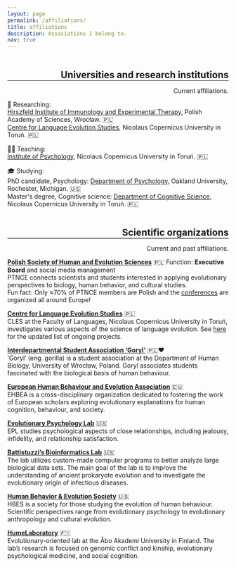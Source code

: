 ```yaml
---
layout: page
permalink: /affiliations/
title: affiliations
description: Associations I belong to.
nav: true
---
```

<h2 class="category" style="float:right; color: var(--global-divider-color); margin-bottom: 0;">Universities and research institutions</h2>
<hr style="clear:both; color:grey;">
<p align="right">Current affiliations.</p>

🔎 Researching:<br />
<a href="https://hirszfeld.pl/en/">Hirszfeld Institute of Immunology and Experimental Therapy</a>, Polish Academy of Sciences, Wrocław. 🇵🇱 <br />
<a href="https://cles.umk.pl/">Centre for Language Evolution Studies</a>, Nicolaus Copernicus University in Toruń. 🇵🇱 <br />

👩‍🏫 Teaching:<br />
<a href="http://psychologia.umk.pl/">Institute of Psychology</a>, Nicolaus Copernicus University in Toruń. 🇵🇱 <br />

🎓 Studying:<br />
PhD candidate, Psychology: <a href="https://www.oakland.edu/psychology/">Department of Psychology</a>, Oakland University, Rochester, Michigan. 🇺🇸 <br />
Master's degree, Cognitive science:  <a href="https://kognitywistyka.umk.pl/pages/cognitive_science/">Department of Cognitive Science</a>, Nicolaus Copernicus University in Toruń. 🇵🇱 <br />


<h2 class="category" style="float:right; color: var(--global-divider-color); margin-bottom: 0;">Scientific organizations</h2>
<hr style="clear:both; color:grey;">
<p align="right">Current and past affiliations.</p>

<a href="http://ptnce.pl/main.php?page=start&lang=en"><b>Polish Society of Human and Evolution Sciences</b></a> 🇵🇱 Function: <b>Executive Board</b> and social media management<br />
PTNCE connects scientists and students interested in applying evolutionary perspectives to biology, human behavior, and cultural studies.<br />
Fun fact: Only ≈70% of PTNCE members are Polish and the <a href="https://www.ptnce.pl/en/conference">conferences</a> are organized all around Europe!<br />

<a href="https://cles.umk.pl/"><b>Centre for Language Evolution Studies</b></a> 🇵🇱<br />
CLES at the Faculty of Languages, Nicolaus Copernicus University in Toruń, investigates various aspects of the science of language evolution. See <a href="https://cles.umk.pl/research/">here</a> for the updated list of ongoing projects.<br />

<a href="https://www.facebook.com/mskngoryl/"><b>Interdepartmental Student Association ‘Goryl’</b></a> 🇵🇱❤️<br />
‘Goryl’ (eng. gorilla) is a student association at the Department of Human Biology, University of Wrocław, Poland. Goryl associates students fascinated with the biological basis of human behaviour.<br />

<a href="https://www.cambridge.org/core/membership/ehbea"><b>European Human Behaviour and Evolution Association</b></a> 🇪🇺<br />
EHBEA is a cross-disciplinary organization dedicated to fostering the work of European scholars exploring evolutionary explanations for human cognition, behaviour, and society.<br />

<a href="https://www.toddkshackelford.com/"><b>Evolutionary Psychology Lab</b></a> 🇺🇸<br />
EPL studies psychological aspects of close relationships, including jealousy, infidelity, and relationship satisfaction.<br />

<a href="https://oakland.edu/biology/directory/battistuzzi"><b>Battistuzzi’s Bioinformatics Lab</b></a> 🇺🇸<br />
The lab utilizes custom-made computer programs to better analyze large biological data sets. The main goal of the lab is to improve the understanding of ancient prokaryote evolution and to investigate the evolutionary origin of infectious diseases.<br />

<a href="https://www.hbes.com/"><b>Human Behavior & Evolution Society</b></a> 🇺🇸<br />
HBES is a society for those studying the evolution of human behaviour. Scientific perspectives range from evolutionary psychology to evolutionary anthropology and cultural evolution. <br />

<a href="https://twitter.com/HumeLaboratory"><b>HumeLaboratory</b></a> 🇫🇮<br />
Evolutionary-oriented lab at the Åbo Akademi University in Finland. The lab’s research is focused on genomic conflict and kinship, evolutionary psychological medicine, and social cognition.<br />
